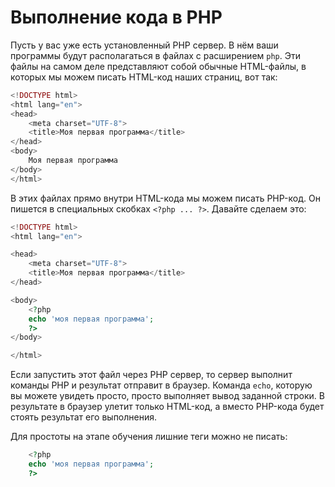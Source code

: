 # Выполнение кода в PHP

Пусть у вас уже есть установленный PHP сервер. В нём ваши программы будут располагаться в файлах с расширением `php`. Эти файлы на самом деле представляют собой обычные HTML-файлы, в которых мы можем писать HTML-код наших страниц, вот так:

```php
<!DOCTYPE html>
<html lang="en">
<head>
    <meta charset="UTF-8">
    <title>Моя первая программа</title>
</head>
<body>
    Моя первая программа
</body>
</html>
```

В этих файлах прямо внутри HTML-кода мы можем писать PHP-код. Он пишется в специальных скобках `<?php ... ?>`. Давайте сделаем это:

```php
<!DOCTYPE html>
<html lang="en">

<head>
    <meta charset="UTF-8">
    <title>Моя первая программа</title>
</head>

<body>
    <?php
    echo 'моя первая программа';
    ?>
</body>

</html>
```

Если запустить этот файл через PHP сервер, то сервер выполнит команды PHP и результат отправит в браузер. Команда `echo`, которую вы можете увидеть просто, просто выполняет вывод заданной строки. В результате в браузер улетит только HTML-код, а вместо PHP-кода будет стоять результат его выполнения.

Для простоты на этапе обучения лишние теги можно не писать:

```php
    <?php
    echo 'моя первая программа';
    ?>
```
